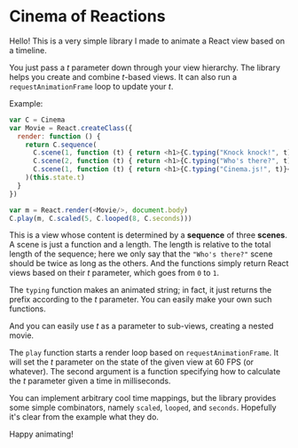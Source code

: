 # Cinema of Reactions

Hello! This is a very simple library I made to animate a React view
based on a timeline.

You just pass a *t* parameter down through your
view hierarchy. The library helps you create and combine *t*-based
views. It can also run a `requestAnimationFrame` loop to update your
*t*.

Example:

```javascript
var C = Cinema
var Movie = React.createClass({
  render: function () {
    return C.sequence(
      C.scene(1, function (t) { return <h1>{C.typing("Knock knock!", t)}</h1> }),
      C.scene(2, function (t) { return <h1>{C.typing("Who's there?", t)}</h1> }),
      C.scene(1, function (t) { return <h1>{C.typing("Cinema.js!", t)}</h1> })
    )(this.state.t)
  }
})

var m = React.render(<Movie/>, document.body)
C.play(m, C.scaled(5, C.looped(8, C.seconds)))
```

This is a view whose content is determined by a **sequence** of three
**scenes**. A scene is just a function and a length. The length is
relative to the total length of the sequence; here we only say that
the `"Who's there?"` scene should be twice as long as the others. And
the functions simply return React views based on their *t* parameter,
which goes from `0` to `1`.

The `typing` function makes an animated string; in fact, it just
returns the prefix according to the *t* parameter. You can easily make
your own such functions.

And you can easily use *t* as a parameter to sub-views, creating a
nested movie.

The `play` function starts a render loop based on
`requestAnimationFrame`. It will set the *t* parameter on the state of
the given view at 60 FPS (or whatever). The second argument is a
function specifying how to calculate the *t* parameter given a time in
milliseconds.

You can implement arbitrary cool time mappings, but the library
provides some simple combinators, namely `scaled`, `looped`, and
`seconds`. Hopefully it's clear from the example what they do.

Happy animating!
